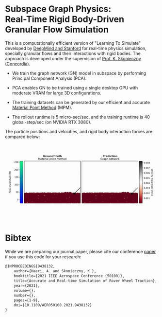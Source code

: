 # Subspace Graph Physics: <br /> Real-Time Rigid Body-Driven Granular Flow Simulation

This is a computationally efficient version of "Learning To Simulate" developed by [DeepMind and Stanford](https://github.com/deepmind/deepmind-research/tree/master/learning_to_simulate) for real-time physics simulation, specially granular flows and their interactions with rigid bodies. The approach is developed under the supervision of [Prof. K. Skonieczny (Concordia)](http://users.encs.concordia.ca/~kskoniec/).

* We train the graph network (GN) model in subspace by performing Principal Component Analysis (PCA).

* PCA enables GN to be trained using a single desktop GPU with moderate VRAM for large 3D configurations.

* The training datasets can be generated by our efficient and accurate [Material Point Method](https://github.com/haeriamin/MPM-NGF) (MPM).

* The rollout runtime is 5 micro-sec/sec, and the training runtime is 40 global-step/sec (on NVIDIA RTX 3080).


The particle positions and velocities, and rigid body interaction forces are compared below:

<img src="https://github.com/haeriamin/files/blob/master/excav_ml_4.gif" alt="drawing" width="820">


<!-- ## Code structure

* `run.py`: Runs the optimization.

    * The initial, lower and upper bounds of optimization variables are defined here.
        ```python
        X0 = [,]
        LB = [,]
        UB = [,]
        ```

    * Some other settings including loading/saving optimal solution, and excavation depth and time can also be set.
        ```python
        load = True/False
        save = True/False
        depths = [,]  # [m]
        sim_times = [,]  # [sec]
        ```


* `constr_nm.py`: Implements the constrained Nelder-Mead method [(reference)](https://github.com/alexblaessle/constrNMPy).

* `nelder_mead.py`: Implements the Nelder-Mead method [(reference)](https://github.com/scipy/scipy/blob/master/scipy/optimize/optimize.py).

    * This is modified to terminate the optimization loop when no significant error changes happen (e.g. `<1`%) during the last specified iterations by setting e.g. `history = 10` as fallows:

        ```python
        if iterations > history+2:
            for i in range(2,history+2):
                fval_sum += abs(fval_history[-1] - fval_history[-i])
            if fval_sum/history < 1:
                break
        ```

* `obj_func.py`: Implements the objective function.

    * The Vortex (excavation) model is called here and implemented in:

        ```python
        def run_vortex(self, x, depth):
            ...
        ```

    * The mean absolute percentage error (MAPE) is calculated using the results from Vortex and experiment.

    * The Vortex files and reference (experimental) results should already be provided in folder `input/`.


## Requirements

* VxSim
* numpy
* pickle -->

# Bibtex
While we are preparing our journal paper, please cite our conference [paper](https://ieeexplore.ieee.org/abstract/document/9438132) if you use this code for your research: 
```
@INPROCEEDINGS{9438132,
    author={Haeri, A. and Skonieczny, K.},
    booktitle={2021 IEEE Aerospace Conference (50100)},
    title={Accurate and Real-time Simulation of Rover Wheel Traction},
    year={2021},
    volume={},
    number={},
    pages={1-9},
    doi={10.1109/AERO50100.2021.9438132}
}
```